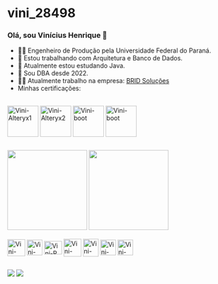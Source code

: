 # vini_28498
### Olá, sou Vinícius Henrique 👋

- 👷‍♂️ Engenheiro de Produção pela Universidade Federal do Paraná.
- 🔭 Estou trabalhando com Arquitetura e Banco de Dados.
- 🌱 Atualmente estou estudando Java.
- 📅 Sou DBA desde 2022.
- 👨‍💻 Atualmente trabalho na empresa: <a href="https://bridsolucoes.com.br/" target="_blank">BRID Soluções</a>
- Minhas certificações:
<div style="display: inline_block"><br>
 <img align="center" alt="Vini-Alteryx1" height="70" width="70" src="https://user-images.githubusercontent.com/63620777/224341054-6eb8b4a2-3327-4e23-8d68-02f5c565e16f.png">
 <img align="center" alt="Vini-Alteryx2" height="70" width="70" src="https://user-images.githubusercontent.com/63620777/224351955-06eb27ff-42c4-40b9-a1dd-ac2a48120c7a.jpg">
 <img align="center" alt="Vini-boot" height="70" width="70" src="https://user-images.githubusercontent.com/63620777/224344768-627c075b-1b40-4e86-801a-a996dba80481.png">
 <img align="center" alt="Vini-boot" height="70" width="70" src="https://user-images.githubusercontent.com/63620777/224350723-a40ea954-5e07-4aac-9c30-5cb842f1e741.png">




##

<div>
  <img height="180em" src="https://github-readme-stats.vercel.app/api?username=Vini28498&show_icons=true&theme=highcontrast&include_all_commits=true&count_private=true"/>
  <img height="180em" src="https://github-readme-stats.vercel.app/api/top-langs/?username=Vini28498&layout=compact&langs_count=7&theme=highcontrast"/>
</div>

<div style="display: inline_block"><br>
  <img align="center" alt="Vini-SQL" height="38" width="40" src="https://user-images.githubusercontent.com/63620777/224332451-8b3ed1ef-8ba4-498c-b5f6-16d08794d5cf.png">
  <img align="center" alt="Vini-Python" height="35" width="35" src="https://user-images.githubusercontent.com/63620777/224333133-ea8a2b40-c71e-4177-899c-0f99b637f2d5.png">
  <img align="center" alt="Vini-R" height="30" width="40" src="https://user-images.githubusercontent.com/63620777/224334199-3d4faf1f-dc76-48c3-a0e3-368222997edf.png">
  <img align="center" alt="Vini-Java" height="40" width="40" src="https://user-images.githubusercontent.com/63620777/224347533-098a906c-b1a1-42e9-b6c8-ef349886cb08.png">
  <img align="center" alt="Vini-Redshift" height="40" width="35" src="https://user-images.githubusercontent.com/63620777/224345597-370ccd3a-3ed6-4a4b-8240-e528b28cbf61.png">
  <img align="center" alt="Vini-Postgre" height="35" width="35" src="https://user-images.githubusercontent.com/63620777/224339778-b8434487-8f21-4ad8-be37-606f3b323f20.png">
 <img align="center" alt="Vini-alteryx" height="35" width="35" src="https://user-images.githubusercontent.com/63620777/224347280-3c71cdf3-1dbd-45c9-a3b6-bef5e62d75fc.png">
</div>

 ##

<div>
    <a href="https://www.instagram.com/orickylopes" target="_blank"><img src="https://img.shields.io/badge/-Instagram-%23E4405F?style=for-the-badge&logo=instagram&logoColor=white" target="_blank"></a>
    <a href="https://www.linkedin.com/in/vin%C3%ADcius-henrique-oliveira-b29991160" target="_blank"><img src="https://img.shields.io/badge/-LinkedIn-%230077B5?style=for-the-badge&logo=linkedin&logoColor=white" target="_blank"></a>
</div>

